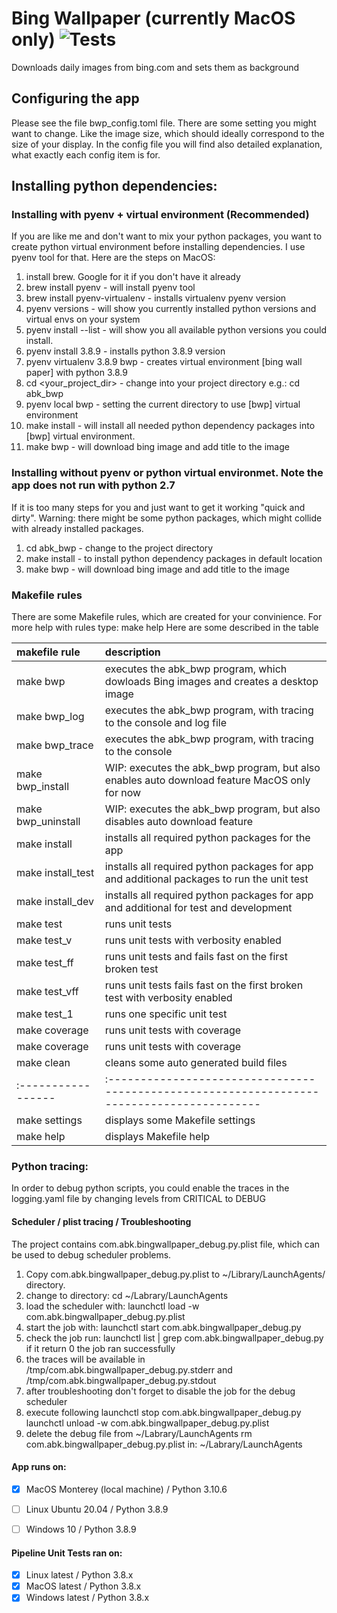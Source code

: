 # Bing Wallpaper (currently MacOS only) ![Tests](https://github.com/alexbigkid/bingWallPaper/actions/workflows/pipeline.yml/badge.svg)
Downloads daily images from bing.com and sets them as background


## Configuring the app
Please see the file bwp_config.toml file. There are some setting you might want to change.
Like the image size, which should ideally correspond to the size of your display.
In the config file you will find also detailed explanation, what exactly each config item is for.


## Installing python dependencies:
### Installing with pyenv + virtual environment (Recommended)
If you are like me and don't want to mix your python packages, you want to create python virtual environment before installing dependencies.
I use pyenv tool for that. Here are the steps on MacOS:
1. install brew. Google for it if you don't have it already
2. brew install pyenv - will install pyenv tool
3. brew install pyenv-virtualenv - installs virtualenv pyenv version
4. pyenv versions - will show you currently installed python versions and virtual envs on your system
5. pyenv install --list - will show you all available python versions you could install.
6. pyenv install 3.8.9 - installs python 3.8.9 version
7. pyenv virtualenv 3.8.9 bwp - creates virtual environment [bing wall paper] with python 3.8.9
8. cd <your_project_dir> - change into your project directory e.g.: cd abk_bwp
9. pyenv local bwp - setting the current directory to use [bwp] virtual environment
10. make install - will install all needed python dependency packages into [bwp] virtual environment.
11. make bwp - will download bing image and add title to the image


### Installing without pyenv or python virtual environmet. Note the app does not run with python 2.7
If it is too many steps for you and just want to get it working "quick and dirty".
Warning: there might be some python packages, which might collide with already installed packages.
1. cd abk_bwp - change to the project directory
2. make install - to install python dependency packages in default location
3. make bwp - will download bing image and add title to the image


### Makefile rules
There are some Makefile rules, which are created for your convinience. For more help with rules type: make help
Here are some described in the table

| makefile rule      | description                                                                                  |
| :----------------- | :------------------------------------------------------------------------------------------- |
| make bwp           | executes the abk_bwp program, which dowloads Bing images and creates a desktop image         |
| make bwp_log       | executes the abk_bwp program, with tracing to the console and log file                       |
| make bwp_trace     | executes the abk_bwp program, with tracing to the console                                    |
| make bwp_install   | WIP: executes the abk_bwp program, but also enables auto download feature MacOS only for now |
| make bwp_uninstall | WIP: executes the abk_bwp program, but also disables auto download feature                   |
| make install       | installs all required python packages for the app                                            |
| make install_test  | installs all required python packages for app and additional packages to run the unit test   |
| make install_dev   | installs all required python packages for app and additional for test and development        |
| make test          | runs unit tests                                                                              |
| make test_v        | runs unit tests with verbosity enabled                                                       |
| make test_ff       | runs unit tests and fails fast on the first broken test                                      |
| make test_vff      | runs unit tests fails fast on the first broken test with verbosity enabled                   |
| make test_1 <test> | runs one specific unit test                                                                  |
| make coverage      | runs unit tests with coverage                                                                |
| make coverage      | runs unit tests with coverage                                                                |
| make clean         | cleans some auto generated build files                                                       |
| :----------------- | :-----------------------------------------------------------------------------------------   |
| make settings      | displays some Makefile settings                                                              |
| make help          | displays Makefile help                                                                       |


### Python tracing:
In order to debug python scripts, you could enable the traces in the
logging.yaml file by changing levels from CRITICAL to DEBUG


#### Scheduler / plist tracing / Troubleshooting
The project contains com.abk.bingwallpaper_debug.py.plist file, which can be used to debug scheduler problems.
1. Copy com.abk.bingwallpaper_debug.py.plist to ~/Library/LaunchAgents/ directory.
2. change to directory: cd ~/Labrary/LaunchAgents
3. load the scheduler with: launchctl load -w com.abk.bingwallpaper_debug.py.plist
4. start the job with: launchctl start com.abk.bingwallpaper_debug.py
5. check the job run: launchctl list | grep com.abk.bingwallpaper_debug.py
   if it return 0 the job ran successfully
6. the traces will be available in
   /tmp/com.abk.bingwallpaper_debug.py.stderr
   and
   /tmp/com.abk.bingwallpaper_debug.py.stdout
7. after troubleshooting don't forget to disable the job for the debug scheduler
8. execute following
   launchctl stop com.abk.bingwallpaper_debug.py
   launchctl unload -w com.abk.bingwallpaper_debug.py.plist
9. delete the debug file from ~/Labrary/LaunchAgents
   rm com.abk.bingwallpaper_debug.py.plist in: ~/Labrary/LaunchAgents


#### App runs on:
- [x] MacOS Monterey (local machine) / Python 3.10.6
- [ ] Linux Ubuntu 20.04  / Python 3.8.9
- [ ] Windows 10 / Python 3.8.9


#### Pipeline Unit Tests ran on:
- [x] Linux latest / Python 3.8.x
- [x] MacOS latest / Python 3.8.x
- [x] Windows latest / Python 3.8.x
